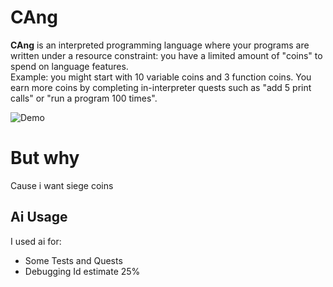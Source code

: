# CAng

**CAng** is an interpreted programming language where your programs are written under a resource constraint: you have a limited amount of "coins" to spend on language features.  
Example: you might start with 10 variable coins and 3 function coins. You earn more coins by completing in-interpreter quests such as "add 5 print calls" or "run a program 100 times".

![Demo](/media/Screen%20Recording%202025-10-05%20at%203.57.10 PM.gif)

# But why

Cause i want siege coins

## Ai Usage
I used ai for:
- Some Tests and Quests
- Debugging
Id estimate 25%